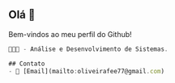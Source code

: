 ## Olá 👋
Bem-vindos ao meu perfil do Github!

```javascript
👨🏻‍💻 - Análise e Desenvolvimento de Sistemas.

## Contato
- 📧 [Email](mailto:oliveirafee77@gmail.com)

